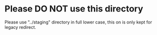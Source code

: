 # Please DO NOT use this directory

Please use "../staging" directory in full lower case, this on is only kept for legacy redirect.
